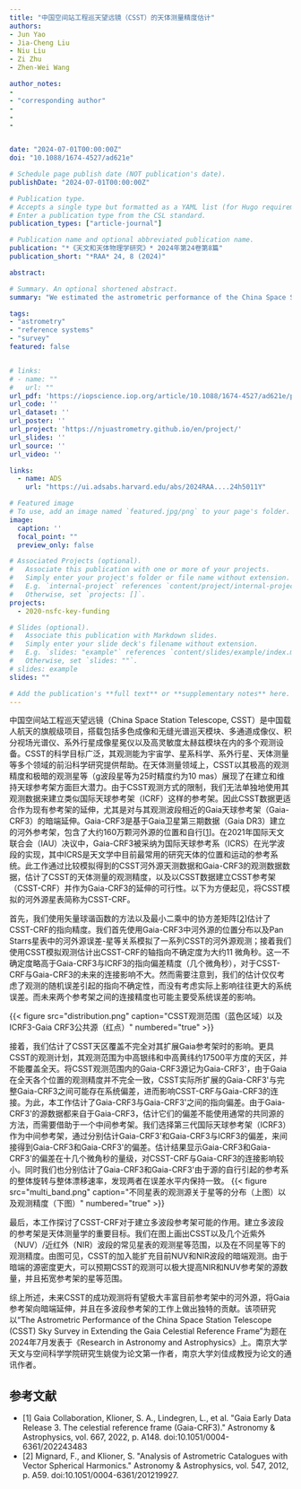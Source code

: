 ```yaml
---
title: "中国空间站工程巡天望远镜（CSST）的天体测量精度估计"
authors:
- Jun Yao
- Jia-Cheng Liu
- Niu Liu
- Zi Zhu
- Zhen-Wei Wang

author_notes:
- 
- "corresponding author"
- 
- 
- 


date: "2024-07-01T00:00:00Z"
doi: "10.1088/1674-4527/ad621e"

# Schedule page publish date (NOT publication's date).
publishDate: "2024-07-01T00:00:00Z"

# Publication type.
# Accepts a single type but formatted as a YAML list (for Hugo requirements).
# Enter a publication type from the CSL standard.
publication_types: ["article-journal"]

# Publication name and optional abbreviated publication name.
publication: "*《天文和天体物理学研究》* 2024年第24卷第8篇"
publication_short: "*RAA* 24, 8 (2024)"

abstract: 

# Summary. An optional shortened abstract.
summary: "We estimated the astrometric performance of the China Space Station Telescope Sky Survey in extending the Gaia Celestial Reference Frame by using a simulated set of sources."

tags:
- "astrometry" 
- "reference systems" 
- "survey"
featured: false


# links:
# - name: ""
#   url: ""
url_pdf: 'https://iopscience.iop.org/article/10.1088/1674-4527/ad621e/pdf'
url_code: ''
url_dataset: ''
url_poster: ''
url_project: 'https://njuastrometry.github.io/en/project/'
url_slides: ''
url_source: ''
url_video: ''

links:
  - name: ADS
    url: "https://ui.adsabs.harvard.edu/abs/2024RAA....24h5011Y"

# Featured image
# To use, add an image named `featured.jpg/png` to your page's folder. 
image:
  caption: ''
  focal_point: ""
  preview_only: false

# Associated Projects (optional).
#   Associate this publication with one or more of your projects.
#   Simply enter your project's folder or file name without extension.
#   E.g. `internal-project` references `content/project/internal-project/index.md`.
#   Otherwise, set `projects: []`.
projects: 
  - 2020-nsfc-key-funding

# Slides (optional).
#   Associate this publication with Markdown slides.
#   Simply enter your slide deck's filename without extension.
#   E.g. `slides: "example"` references `content/slides/example/index.md`.
#   Otherwise, set `slides: ""`.
# slides: example
slides: ""

# Add the publication's **full text** or **supplementary notes** here. You can use rich formatting such as including [code, math, and images](https://docs.hugoblox.com/content/writing-markdown-latex/).
---
```


<!-- {{% callout note %}}
Click the *Cite* button above to demo the feature to enable visitors to import publication metadata into their reference management software.
{{% /callout %}}

{{% callout note %}}
Create your slides in Markdown - click the *Slides* button to check out the example.
{{% /callout %}} -->

中国空间站工程巡天望远镜（China Space Station Telescope, CSST）是中国载人航天的旗舰级项目，搭载包括多色成像和无缝光谱巡天模块、多通道成像仪、积分视场光谱仪、系外行星成像星冕仪以及高灵敏度太赫兹模块在内的多个观测设备。CSST的科学目标广泛，其观测能为宇宙学、星系科学、系外行星、天体测量等多个领域的前沿科学研究提供帮助。在天体测量领域上，CSST以其极高的观测精度和极暗的观测星等（g波段星等为25时精度约为10 mas）展现了在建立和维持天球参考架方面巨大潜力。由于CSST观测方式的限制，我们无法单独地使用其观测数据来建立类似国际天球参考架（ICRF）这样的参考架。因此CSST数据更适合作为现有参考架的延伸，尤其是对与其观测波段相近的Gaia天球参考架（Gaia-CRF3）的暗端延伸。Gaia-CRF3是基于Gaia卫星第三期数据（Gaia DR3）建立的河外参考架，包含了大约160万颗河外源的位置和自行[[1](#Gaia_CRF3)]。在2021年国际天文联合会（IAU）决议中，Gaia-CRF3被采纳为国际天球参考系（ICRS）在光学波段的实现，其中ICRS是天文学中目前最常用的研究天体的位置和运动的参考系统。此工作通过比较模拟得到的CSST河外源天测数据和Gaia-CRF3的观测数据数据，估计了CSST的天体测量的观测精度，以及以CSST数据建立CSST参考架（CSST-CRF）并作为Gaia-CRF3的延伸的可行性。以下为方便起见，将CSST模拟的河外源星表简称为CSST-CRF。

首先，我们使用矢量球谐函数的方法以及最小二乘中的协方差矩阵[[2](#Mignard2012)]估计了CSST-CRF的指向精度。我们首先使用Gaia-CRF3中河外源的位置分布以及Pan Starrs星表中的河外源误差-星等关系模拟了一系列CSST的河外源观测；接着我们使用CSST模拟观测估计出CSST-CRF的轴指向不确定度为大约11 微角秒。这一不确定度略高于Gaia-CRF3与ICRF3的指向偏差精度（几个微角秒），对于CSST-CRF与Gaia-CRF3的未来的连接影响不大。然而需要注意到，我们的估计仅仅考虑了观测的随机误差引起的指向不确定性，而没有考虑实际上影响往往更大的系统误差。而未来两个参考架之间的连接精度也可能主要受系统误差的影响。

{{< figure src="distribution.png" caption="CSST观测范围（蓝色区域）以及ICRF3-Gaia CRF3公共源（红点）" numbered="true" >}}

接着，我们估计了CSST天区覆盖不完全对其扩展Gaia参考架时的影响。更具CSST的观测计划，其观测范围为中高银纬和中高黄纬约17500平方度的天区，并不能覆盖全天。将CSST观测范围内的Gaia-CRF3源记为Gaia-CRF3'，由于Gaia在全天各个位置的观测精度并不完全一致，CSST实际所扩展的Gaia-CRF3'与完整Gaia-CRF3之间可能存在系统偏差，进而影响CSST-CRF与Gaia-CRF3的连接。为此，本工作估计了Gaia-CRF3与Gaia-CRF3'之间的指向偏差。由于Gaia-CRF3'的源数据都来自于Gaia-CRF3，估计它们的偏差不能使用通常的共同源的方法，而需要借助于一个中间参考架。我们选择第三代国际天球参考架（ICRF3）作为中间参考架，通过分别估计Gaia-CRF3'和Gaia-CRF3与ICRF3的偏差，来间接得到Gaia-CRF3和Gaia-CRF3'的偏差。估计结果显示Gaia-CRF3和Gaia-CRF3'的偏差在十几个微角秒的量级，对CSST-CRF与Gaia-CRF3的连接影响较小。同时我们也分别估计了Gaia-CRF3和Gaia-CRF3'由于源的自行引起的参考系的整体旋转与整体漂移速率，发现两者在误差水平内保持一致。
{{< figure src="multi_band.png" caption="不同星表的观测源关于星等的分布（上图）以及观测精度（下图）" numbered="true" >}}

最后，本工作探讨了CSST-CRF对于建立多波段参考架可能的作用。建立多波段的参考架是天体测量学的重要目标。我们在图上画出CSST以及几个近紫外（NUV）/近红外（NIR）波段的常见星表的观测星等范围，以及在不同星等下的观测精度。由图可见，CSST的加入能扩充目前NUV和NIR波段的暗端观测。由于暗端的源密度更大，可以预期CSST的观测可以极大提高NIR和NUV参考架的源数量，并且拓宽参考架的星等范围。

综上所述，未来CSST的成功观测将有望极大丰富目前参考架中的河外源，将Gaia参考架向暗端延伸，并且在多波段参考架的工作上做出独特的贡献。该项研究以“The Astrometric Performance of the China Space Station Telescope (CSST) Sky Survey in Extending the Gaia Celestial Reference Frame”为题在2024年7月发表于《Research in Astronomy and Astrophysics》上。南京大学天文与空间科学学院研究生姚俊为论文第一作者，南京大学刘佳成教授为论文的通讯作者。

## 参考文献

- <span id="Gaia_CRF3">[1] Gaia Collaboration, Klioner, S. A., Lindegren, L., et al. "Gaia Early Data Release 3. The celestial reference frame (Gaia-CRF3)." Astronomy & Astrophysics, vol. 667, 2022, p. A148. doi:10.1051/0004-6361/202243483
- <span id="Mignard2012">[2] Mignard, F., and Klioner, S. "Analysis of Astrometric Catalogues with Vector Spherical Harmonics." Astronomy & Astrophysics, vol. 547, 2012, p. A59. doi:10.1051/0004-6361/201219927.
